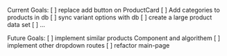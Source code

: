 
Current Goals:
 [ ] replace add button on ProductCard
 [ ] Add categories to products in db
 [ ] sync variant options with db
 [ ] create a large product data set
 [ ] ...

Future Goals:
 [ ] implement similar products Component and algorithem
 [ ] implement other dropdown routes
 [ ] refactor main-page